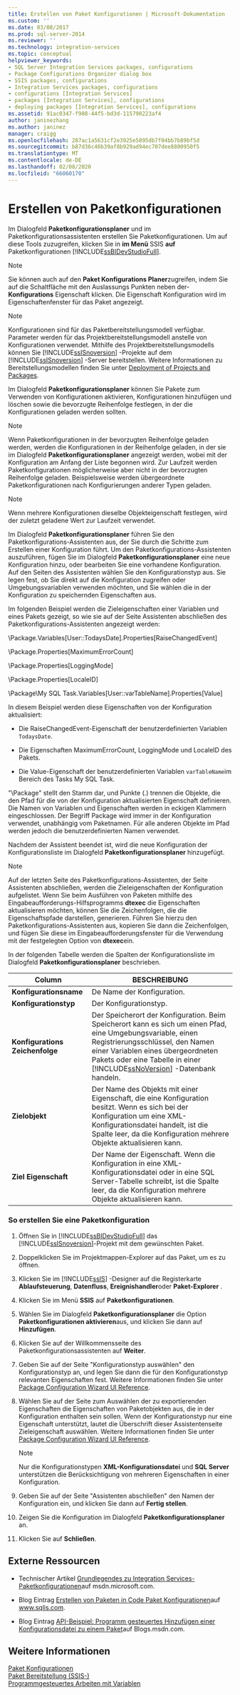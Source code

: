 ```yaml
---
title: Erstellen von Paket Konfigurationen | Microsoft-Dokumentation
ms.custom: ''
ms.date: 03/08/2017
ms.prod: sql-server-2014
ms.reviewer: ''
ms.technology: integration-services
ms.topic: conceptual
helpviewer_keywords:
- SQL Server Integration Services packages, configurations
- Package Configurations Organizer dialog box
- SSIS packages, configurations
- Integration Services packages, configurations
- configurations [Integration Services]
- packages [Integration Services], configurations
- deploying packages [Integration Services], configurations
ms.assetid: 91ac0347-f908-44f5-bd3d-115790223af4
author: janinezhang
ms.author: janinez
manager: craigg
ms.openlocfilehash: 287ac1a5631cf2e3925e5895db7f04bb7b89bf5d
ms.sourcegitcommit: b87d36c46b39af8b929ad94ec707dee8800950f5
ms.translationtype: MT
ms.contentlocale: de-DE
ms.lasthandoff: 02/08/2020
ms.locfileid: "66060170"
---
```

# <a name="create-package-configurations"></a>Erstellen von Paketkonfigurationen
  Im Dialogfeld **Paketkonfigurationsplaner** und im Paketkonfigurationsassistenten erstellen Sie Paketkonfigurationen. Um auf diese Tools zuzugreifen, klicken Sie in **im Menü** SSIS **auf** Paketkonfigurationen [!INCLUDE[ssBIDevStudioFull](../includes/ssbidevstudiofull-md.md)].  
  
> [!NOTE]  
>  Sie können auch auf den **Paket Konfigurations Planer**zugreifen, indem Sie auf die Schaltfläche mit den Auslassungs Punkten neben der- **Konfigurations** Eigenschaft klicken. Die Eigenschaft Konfiguration wird im Eigenschaftenfenster für das Paket angezeigt.  
  
> [!NOTE]  
>  Konfigurationen sind für das Paketbereitstellungsmodell verfügbar. Parameter werden für das Projektbereitstellungsmodell anstelle von Konfigurationen verwendet. Mithilfe des Projektbereitstellungsmodells können Sie [!INCLUDE[ssISnoversion](../includes/ssisnoversion-md.md)] -Projekte auf dem [!INCLUDE[ssISnoversion](../includes/ssisnoversion-md.md)] -Server bereitstellen. Weitere Informationen zu Bereitstellungsmodellen finden Sie unter [Deployment of Projects and Packages](packages/deploy-integration-services-ssis-projects-and-packages.md).  
  
 Im Dialogfeld **Paketkonfigurationsplaner** können Sie Pakete zum Verwenden von Konfigurationen aktivieren, Konfigurationen hinzufügen und löschen sowie die bevorzugte Reihenfolge festlegen, in der die Konfigurationen geladen werden sollten.  
  
> [!NOTE]  
>  Wenn Paketkonfigurationen in der bevorzugten Reihenfolge geladen werden, werden die Konfigurationen in der Reihenfolge geladen, in der sie im Dialogfeld **Paketkonfigurationsplaner** angezeigt werden, wobei mit der Konfiguration am Anfang der Liste begonnen wird. Zur Laufzeit werden Paketkonfigurationen möglicherweise aber nicht in der bevorzugten Reihenfolge geladen. Beispielsweise werden übergeordnete Paketkonfigurationen nach Konfigurierungen anderer Typen geladen.  
  
> [!NOTE]  
>  Wenn mehrere Konfigurationen dieselbe Objekteigenschaft festlegen, wird der zuletzt geladene Wert zur Laufzeit verwendet.  
  
 Im Dialogfeld **Paketkonfigurationsplaner** führen Sie den Paketkonfigurations-Assistenten aus, der Sie durch die Schritte zum Erstellen einer Konfiguration führt. Um den Paketkonfigurations-Assistenten auszuführen, fügen Sie im Dialogfeld **Paketkonfigurationsplaner** eine neue Konfiguration hinzu, oder bearbeiten Sie eine vorhandene Konfiguration. Auf den Seiten des Assistenten wählen Sie den Konfigurationstyp aus. Sie legen fest, ob Sie direkt auf die Konfiguration zugreifen oder Umgebungsvariablen verwenden möchten, und Sie wählen die in der Konfiguration zu speichernden Eigenschaften aus.  
  
 Im folgenden Beispiel werden die Zieleigenschaften einer Variablen und eines Pakets gezeigt, so wie sie auf der Seite Assistenten abschließen des Paketkonfigurations-Assistenten angezeigt werden:  
  
 \Package.Variables[User::TodaysDate].Properties[RaiseChangedEvent]  
  
 \Package.Properties[MaximumErrorCount]  
  
 \Package.Properties[LoggingMode]  
  
 \Package.Properties[LocaleID]  
  
 \Package\My SQL Task.Variables[User::varTableName].Properties[Value]  
  
 In diesem Beispiel werden diese Eigenschaften von der Konfiguration aktualisiert:  
  
-   Die RaiseChangedEvent-Eigenschaft der benutzerdefinierten Variablen `TodaysDate`.  
  
-   Die Eigenschaften MaximumErrorCount, LoggingMode und LocaleID des Pakets.  
  
-   Die Value-Eigenschaft der benutzerdefinierten Variablen `varTableName`im Bereich des Tasks My SQL Task.  
  
 "\Package" stellt den Stamm dar, und Punkte (.) trennen die Objekte, die den Pfad für die von der Konfiguration aktualisierten Eigenschaft definieren. Die Namen von Variablen und Eigenschaften werden in eckigen Klammern eingeschlossen. Der Begriff Package wird immer in der Konfiguration verwendet, unabhängig vom Paketnamen. Für alle anderen Objekte im Pfad werden jedoch die benutzerdefinierten Namen verwendet.  
  
 Nachdem der Assistent beendet ist, wird die neue Konfiguration der Konfigurationsliste im Dialogfeld **Paketkonfigurationsplaner** hinzugefügt.  
  
> [!NOTE]  
>  Auf der letzten Seite des Paketkonfigurations-Assistenten, der Seite Assistenten abschließen, werden die Zieleigenschaften der Konfiguration aufgelistet. Wenn Sie beim Ausführen von Paketen mithilfe des Eingabeaufforderungs-Hilfsprogramms **dtexec** die Eigenschaften aktualisieren möchten, können Sie die Zeichenfolgen, die die Eigenschaftspfade darstellen, generieren. Führen Sie hierzu den Paketkonfigurations-Assistenten aus, kopieren Sie dann die Zeichenfolgen, und fügen Sie diese im Eingabeaufforderungsfenster für die Verwendung mit der festgelegten Option von **dtexec**ein.  
  
 In der folgenden Tabelle werden die Spalten der Konfigurationsliste im Dialogfeld **Paketkonfigurationsplaner** beschrieben.  
  
|Column|BESCHREIBUNG|  
|------------|-----------------|  
|**Konfigurationsname**|De Name der Konfiguration.|  
|**Konfigurationstyp**|Der Konfigurationstyp.|  
|**Konfigurations Zeichenfolge**|Der Speicherort der Konfiguration. Beim Speicherort kann es sich um einen Pfad, eine Umgebungsvariable, einen Registrierungsschlüssel, den Namen einer Variablen eines übergeordneten Pakets oder eine Tabelle in einer [!INCLUDE[ssNoVersion](../includes/ssnoversion-md.md)] -Datenbank handeln.|  
|**Zielobjekt**|Der Name des Objekts mit einer Eigenschaft, die eine Konfiguration besitzt. Wenn es sich bei der Konfiguration um eine XML-Konfigurationsdatei handelt, ist die Spalte leer, da die Konfiguration mehrere Objekte aktualisieren kann.|  
|**Ziel Eigenschaft**|Der Name der Eigenschaft. Wenn die Konfiguration in eine XML-Konfigurationsdatei oder in eine SQL Server-Tabelle schreibt, ist die Spalte leer, da die Konfiguration mehrere Objekte aktualisieren kann.|  
  
### <a name="to-create-a-package-configuration"></a>So erstellen Sie eine Paketkonfiguration  
  
1.  Öffnen Sie in [!INCLUDE[ssBIDevStudioFull](../includes/ssbidevstudiofull-md.md)] das [!INCLUDE[ssISnoversion](../includes/ssisnoversion-md.md)]-Projekt mit dem gewünschten Paket.  
  
2.  Doppelklicken Sie im Projektmappen-Explorer auf das Paket, um es zu öffnen.  
  
3.  Klicken Sie im [!INCLUDE[ssIS](../includes/ssis-md.md)] -Designer auf die Registerkarte **Ablaufsteuerung**, **Datenfluss**, **Ereignishandler**oder **Paket-Explorer** .  
  
4.  Klicken Sie im Menü **SSIS** auf **Paketkonfigurationen**.  
  
5.  Wählen Sie im Dialogfeld **Paketkonfigurationsplaner** die Option **Paketkonfigurationen aktivieren**aus, und klicken Sie dann auf **Hinzufügen**.  
  
6.  Klicken Sie auf der Willkommensseite des Paketkonfigurationsassistenten auf **Weiter**.  
  
7.  Geben Sie auf der Seite "Konfigurationstyp auswählen" den Konfigurationstyp an, und legen Sie dann die für den Konfigurationstyp relevanten Eigenschaften fest. Weitere Informationen finden Sie unter [Package Configuration Wizard UI Reference](../../2014/integration-services/package-configuration-wizard-ui-reference.md).  
  
8.  Wählen Sie auf der Seite zum Auswählen der zu exportierenden Eigenschaften die Eigenschaften von Paketobjekten aus, die in der Konfiguration enthalten sein sollen. Wenn der Konfigurationstyp nur eine Eigenschaft unterstützt, lautet die Überschrift dieser Assistentenseite Zieleigenschaft auswählen. Weitere Informationen finden Sie unter [Package Configuration Wizard UI Reference](../../2014/integration-services/package-configuration-wizard-ui-reference.md).  
  
    > [!NOTE]  
    >  Nur die Konfigurationstypen **XML-Konfigurationsdatei** und **SQL Server** unterstützen die Berücksichtigung von mehreren Eigenschaften in einer Konfiguration.  
  
9. Geben Sie auf der Seite "Assistenten abschließen" den Namen der Konfiguration ein, und klicken Sie dann auf **Fertig stellen**.  
  
10. Zeigen Sie die Konfiguration im Dialogfeld **Paketkonfigurationsplaner** an.  
  
11. Klicken Sie auf **Schließen**.  
  
## <a name="external-resources"></a>Externe Ressourcen  
  
-   Technischer Artikel [Grundlegendes zu Integration Services-Paketkonfigurationen](https://go.microsoft.com/fwlink/?LinkId=165643)auf msdn.microsoft.com.  
  
-   Blog Eintrag [Erstellen von Paketen in Code Paket Konfigurationen](https://go.microsoft.com/fwlink/?LinkId=217663)auf www.sqlis.com.  
  
-   Blog Eintrag [API-Beispiel: Programm gesteuertes Hinzufügen einer Konfigurationsdatei zu einem Paket](https://go.microsoft.com/fwlink/?LinkId=217664)auf Blogs.msdn.com.  
  
## <a name="see-also"></a>Weitere Informationen  
 [Paket Konfigurationen](../../2014/integration-services/package-configurations.md)   
 [Paket Bereitstellung &#40;SSIS-&#41;](packages/legacy-package-deployment-ssis.md)   
 [Programmgesteuertes Arbeiten mit Variablen](building-packages-programmatically/working-with-variables-programmatically.md)  
  
  
